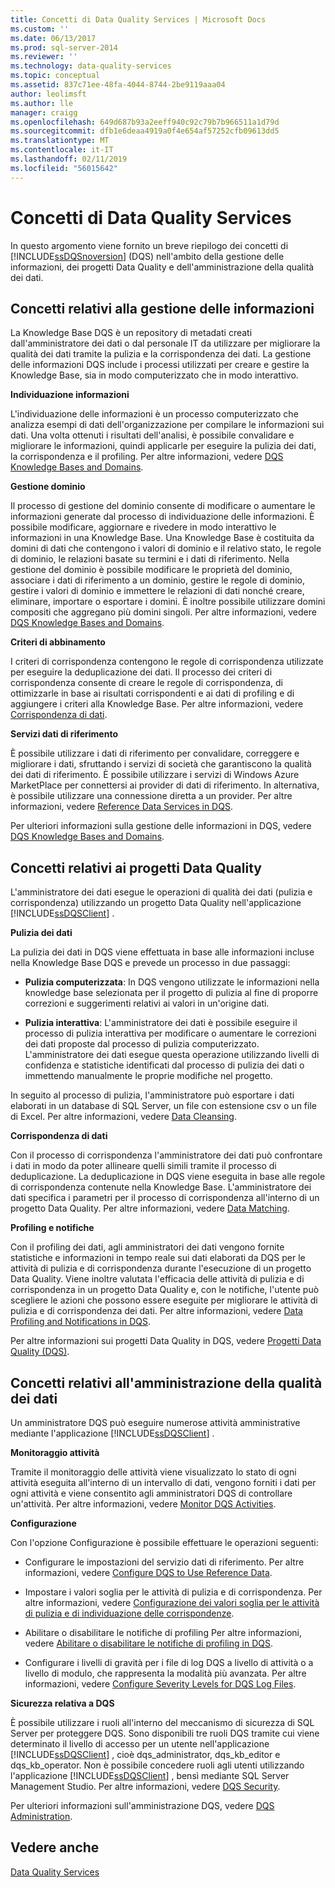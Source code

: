 ```yaml
---
title: Concetti di Data Quality Services | Microsoft Docs
ms.custom: ''
ms.date: 06/13/2017
ms.prod: sql-server-2014
ms.reviewer: ''
ms.technology: data-quality-services
ms.topic: conceptual
ms.assetid: 837c71ee-48fa-4044-8744-2be9119aaa04
author: leolimsft
ms.author: lle
manager: craigg
ms.openlocfilehash: 649d687b93a2eeff940c92c79b7b966511a1d79d
ms.sourcegitcommit: dfb1e6deaa4919a0f4e654af57252cfb09613dd5
ms.translationtype: MT
ms.contentlocale: it-IT
ms.lasthandoff: 02/11/2019
ms.locfileid: "56015642"
---
```

# <a name="data-quality-services-concepts"></a>Concetti di Data Quality Services
  In questo argomento viene fornito un breve riepilogo dei concetti di [!INCLUDE[ssDQSnoversion](../includes/ssdqsnoversion-md.md)] (DQS) nell'ambito della gestione delle informazioni, dei progetti Data Quality e dell'amministrazione della qualità dei dati.  
  
##  <a name="Knowledge"></a> Concetti relativi alla gestione delle informazioni  
 La Knowledge Base DQS è un repository di metadati creati dall'amministratore dei dati o dal personale IT da utilizzare per migliorare la qualità dei dati tramite la pulizia e la corrispondenza dei dati. La gestione delle informazioni DQS include i processi utilizzati per creare e gestire la Knowledge Base, sia in modo computerizzato che in modo interattivo.  
  
 **Individuazione informazioni**  
  
 L'individuazione delle informazioni è un processo computerizzato che analizza esempi di dati dell'organizzazione per compilare le informazioni sui dati. Una volta ottenuti i risultati dell'analisi, è possibile convalidare e migliorare le informazioni, quindi applicarle per eseguire la pulizia dei dati, la corrispondenza e il profiling. Per altre informazioni, vedere [DQS Knowledge Bases and Domains](../../2014/data-quality-services/dqs-knowledge-bases-and-domains.md).  
  
 **Gestione dominio**  
  
 Il processo di gestione del dominio consente di modificare o aumentare le informazioni generate dal processo di individuazione delle informazioni. È possibile modificare, aggiornare e rivedere in modo interattivo le informazioni in una Knowledge Base. Una Knowledge Base è costituita da domini di dati che contengono i valori di dominio e il relativo stato, le regole di dominio, le relazioni basate su termini e i dati di riferimento. Nella gestione del dominio è possibile modificare le proprietà del dominio, associare i dati di riferimento a un dominio, gestire le regole di dominio, gestire i valori di dominio e immettere le relazioni di dati nonché creare, eliminare, importare o esportare i domini. È inoltre possibile utilizzare domini compositi che aggregano più domini singoli. Per altre informazioni, vedere [DQS Knowledge Bases and Domains](../../2014/data-quality-services/dqs-knowledge-bases-and-domains.md).  
  
 **Criteri di abbinamento**  
  
 I criteri di corrispondenza contengono le regole di corrispondenza utilizzate per eseguire la deduplicazione dei dati. Il processo dei criteri di corrispondenza consente di creare le regole di corrispondenza, di ottimizzarle in base ai risultati corrispondenti e ai dati di profiling e di aggiungere i criteri alla Knowledge Base. Per altre informazioni, vedere [Corrispondenza di dati](../../2014/data-quality-services/data-matching.md).  
  
 **Servizi dati di riferimento**  
  
 È possibile utilizzare i dati di riferimento per convalidare, correggere e migliorare i dati, sfruttando i servizi di società che garantiscono la qualità dei dati di riferimento. È possibile utilizzare i servizi di Windows Azure MarketPlace per connettersi ai provider di dati di riferimento. In alternativa, è possibile utilizzare una connessione diretta a un provider. Per altre informazioni, vedere [Reference Data Services in DQS](../../2014/data-quality-services/reference-data-services-in-dqs.md).  
  
 Per ulteriori informazioni sulla gestione delle informazioni in DQS, vedere [DQS Knowledge Bases and Domains](../../2014/data-quality-services/dqs-knowledge-bases-and-domains.md).  
  
##  <a name="Projects"></a> Concetti relativi ai progetti Data Quality  
 L'amministratore dei dati esegue le operazioni di qualità dei dati (pulizia e corrispondenza) utilizzando un progetto Data Quality nell'applicazione [!INCLUDE[ssDQSClient](../includes/ssdqsclient-md.md)] .  
  
 **Pulizia dei dati**  
  
 La pulizia dei dati in DQS viene effettuata in base alle informazioni incluse nella Knowledge Base DQS e prevede un processo in due passaggi:  
  
-   **Pulizia computerizzata**: In DQS vengono utilizzate le informazioni nella knowledge base selezionata per il progetto di pulizia al fine di proporre correzioni e suggerimenti relativi ai valori in un'origine dati.  
  
-   **Pulizia interattiva**: L'amministratore dei dati è possibile eseguire il processo di pulizia interattiva per modificare o aumentare le correzioni dei dati proposte dal processo di pulizia computerizzato. L'amministratore dei dati esegue questa operazione utilizzando livelli di confidenza e statistiche identificati dal processo di pulizia dei dati o immettendo manualmente le proprie modifiche nel progetto.  
  
 In seguito al processo di pulizia, l'amministratore può esportare i dati elaborati in un database di SQL Server, un file con estensione csv o un file di Excel. Per altre informazioni, vedere [Data Cleansing](../../2014/data-quality-services/data-cleansing.md).  
  
 **Corrispondenza di dati**  
  
 Con il processo di corrispondenza l'amministratore dei dati può confrontare i dati in modo da poter allineare quelli simili tramite il processo di deduplicazione. La deduplicazione in DQS viene eseguita in base alle regole di corrispondenza contenute nella Knowledge Base. L'amministratore dei dati specifica i parametri per il processo di corrispondenza all'interno di un progetto Data Quality. Per altre informazioni, vedere [Data Matching](../../2014/data-quality-services/data-matching.md).  
  
 **Profiling e notifiche**  
  
 Con il profiling dei dati, agli amministratori dei dati vengono fornite statistiche e informazioni in tempo reale sui dati elaborati da DQS per le attività di pulizia e di corrispondenza durante l'esecuzione di un progetto Data Quality. Viene inoltre valutata l'efficacia delle attività di pulizia e di corrispondenza in un progetto Data Quality e, con le notifiche, l'utente può scegliere le azioni che possono essere eseguite per migliorare le attività di pulizia e di corrispondenza dei dati. Per altre informazioni, vedere [Data Profiling and Notifications in DQS](../../2014/data-quality-services/data-profiling-and-notifications-in-dqs.md).  
  
 Per altre informazioni sui progetti Data Quality in DQS, vedere [Progetti Data Quality &#40;DQS&#41;](../../2014/data-quality-services/data-quality-projects-dqs.md).  
  
##  <a name="Admin"></a> Concetti relativi all'amministrazione della qualità dei dati  
 Un amministratore DQS può eseguire numerose attività amministrative mediante l'applicazione [!INCLUDE[ssDQSClient](../includes/ssdqsclient-md.md)] .  
  
 **Monitoraggio attività**  
  
 Tramite il monitoraggio delle attività viene visualizzato lo stato di ogni attività eseguita all'interno di un intervallo di dati, vengono forniti i dati per ogni attività e viene consentito agli amministratori DQS di controllare un'attività. Per altre informazioni, vedere [Monitor DQS Activities](../../2014/data-quality-services/monitor-dqs-activities.md).  
  
 **Configurazione**  
  
 Con l'opzione Configurazione è possibile effettuare le operazioni seguenti:  
  
-   Configurare le impostazioni del servizio dati di riferimento. Per altre informazioni, vedere [Configure DQS to Use Reference Data](../../2014/data-quality-services/configure-dqs-to-use-reference-data.md).  
  
-   Impostare i valori soglia per le attività di pulizia e di corrispondenza. Per altre informazioni, vedere [Configurazione dei valori soglia per le attività di pulizia e di individuazione delle corrispondenze](../../2014/data-quality-services/configure-threshold-values-for-cleansing-and-matching.md).  
  
-   Abilitare o disabilitare le notifiche di profiling Per altre informazioni, vedere [Abilitare o disabilitare le notifiche di profiling in DQS](../../2014/data-quality-services/enable-or-disable-profiling-notifications-in-dqs.md).  
  
-   Configurare i livelli di gravità per i file di log DQS a livello di attività o a livello di modulo, che rappresenta la modalità più avanzata. Per altre informazioni, vedere [Configure Severity Levels for DQS Log Files](../../2014/data-quality-services/configure-severity-levels-for-dqs-log-files.md).  
  
 **Sicurezza relativa a DQS**  
  
 È possibile utilizzare i ruoli all'interno del meccanismo di sicurezza di SQL Server per proteggere DQS. Sono disponibili tre ruoli DQS tramite cui viene determinato il livello di accesso per un utente nell'applicazione [!INCLUDE[ssDQSClient](../includes/ssdqsclient-md.md)] , cioè dqs_administrator, dqs_kb_editor e dqs_kb_operator. Non è possibile concedere ruoli agli utenti utilizzando l'applicazione [!INCLUDE[ssDQSClient](../includes/ssdqsclient-md.md)] , bensì mediante SQL Server Management Studio. Per altre informazioni, vedere [DQS Security](../../2014/data-quality-services/dqs-security.md).  
  
 Per ulteriori informazioni sull'amministrazione DQS, vedere [DQS Administration](../../2014/data-quality-services/dqs-administration.md).  
  
## <a name="see-also"></a>Vedere anche  
 [Data Quality Services](../../2014/data-quality-services/data-quality-services.md)  
  
  
